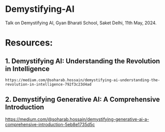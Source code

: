 # Demystifying-AI
Talk on Demystifying AI, Gyan Bharati School, Saket Delhi, 11th May, 2024.

# Resources:
## 1. Demystifying AI: Understanding the Revolution in Intelligence
   
    https://medium.com/@soharab.hossain/demystifying-ai-understanding-the-revolution-in-intelligence-792f3c23d4ad
  
## 2. Demystifying Generative AI: A Comprehensive Introduction
   
   https://medium.com/@soharab.hossain/demystifying-generative-ai-a-comprehensive-introduction-5eb8e1735d5c

